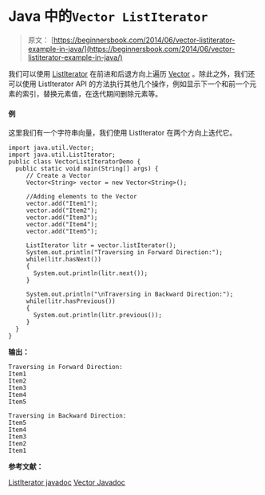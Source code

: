 # Java 中的`Vector ListIterator`

> 原文： [https://beginnersbook.com/2014/06/vector-listiterator-example-in-java/](https://beginnersbook.com/2014/06/vector-listiterator-example-in-java/)

我们可以使用 [ListIterator](https://beginnersbook.com/2014/06/listiterator-in-java-with-examples/ "ListIterator in Java with examples") 在前进和后退方向上遍历 [Vector](https://beginnersbook.com/2013/12/vector-in-java/ "Vector in Java") 。除此之外，我们还可以使用 ListIterator API 的方法执行其他几个操作，例如显示下一个和前一个元素的索引，替换元素值，在迭代期间删除元素等。

#### 例

这里我们有一个字符串向量，我们使用 ListIterator 在两个方向上迭代它。

```
import java.util.Vector;
import java.util.ListIterator;
public class VectorListIteratorDemo {
  public static void main(String[] args) {
     // Create a Vector
     Vector<String> vector = new Vector<String>();

     //Adding elements to the Vector
     vector.add("Item1");
     vector.add("Item2");
     vector.add("Item3");
     vector.add("Item4");
     vector.add("Item5");

     ListIterator litr = vector.listIterator();
     System.out.println("Traversing in Forward Direction:");
     while(litr.hasNext())
     {
       System.out.println(litr.next());
     }

     System.out.println("\nTraversing in Backward Direction:");
     while(litr.hasPrevious())
     {
       System.out.println(litr.previous());
     }
  }
}
```

**输出：**

```
Traversing in Forward Direction:
Item1
Item2
Item3
Item4
Item5

Traversing in Backward Direction:
Item5
Item4
Item3
Item2
Item1
```

**参考文献：**

[ListIterator javadoc](https://docs.oracle.com/javase/7/docs/api/java/util/ListIterator.html)
[Vector Javadoc](https://docs.oracle.com/javase/7/docs/api/java/util/Vector.html)